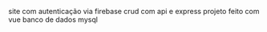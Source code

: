 site com autenticação via firebase
crud com api e express
projeto feito com vue
banco de dados mysql
